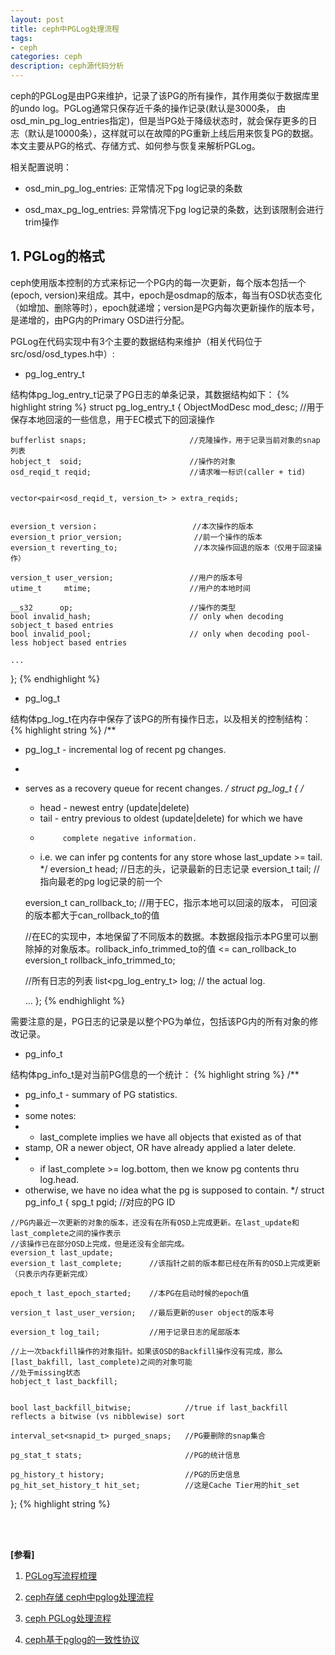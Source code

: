 ```yaml
---
layout: post
title: ceph中PGLog处理流程
tags:
- ceph
categories: ceph
description: ceph源代码分析
---
```


ceph的PGLog是由PG来维护，记录了该PG的所有操作，其作用类似于数据库里的undo log。PGLog通常只保存近千条的操作记录(默认是3000条， 由osd_min_pg_log_entries指定)，但是当PG处于降级状态时，就会保存更多的日志（默认是10000条），这样就可以在故障的PG重新上线后用来恢复PG的数据。本文主要从PG的格式、存储方式、如何参与恢复来解析PGLog。

相关配置说明：

* osd_min_pg_log_entries: 正常情况下pg log记录的条数

* osd_max_pg_log_entries: 异常情况下pg log记录的条数，达到该限制会进行trim操作

<!-- more -->


## 1. PGLog的格式
ceph使用版本控制的方式来标记一个PG内的每一次更新，每个版本包括一个(epoch, version)来组成。其中，epoch是osdmap的版本，每当有OSD状态变化（如增加、删除等时），epoch就递增；version是PG内每次更新操作的版本号，是递增的，由PG内的Primary OSD进行分配。

PGLog在代码实现中有3个主要的数据结构来维护（相关代码位于src/osd/osd_types.h中）:


* pg_log_entry_t

结构体pg_log_entry_t记录了PG日志的单条记录，其数据结构如下：
{% highlight string %}
struct pg_log_entry_t {
	ObjectModDesc mod_desc;                 //用于保存本地回滚的一些信息，用于EC模式下的回滚操作

	bufferlist snaps;                       //克隆操作，用于记录当前对象的snap列表
	hobject_t  soid;                        //操作的对象
	osd_reqid_t reqid;                      //请求唯一标识(caller + tid)


	vector<pair<osd_reqid_t, version_t> > extra_reqids;


	eversion_t version；                     //本次操作的版本
	eversion_t prior_version;                //前一个操作的版本
	eversion_t reverting_to;                 //本次操作回退的版本（仅用于回滚操作）

	version_t user_version;                 //用户的版本号
	utime_t     mtime;                      //用户的本地时间
	
	__s32      op;                          //操作的类型
	bool invalid_hash;                      // only when decoding sobject_t based entries
	bool invalid_pool;                      // only when decoding pool-less hobject based entries

	...
};
{% endhighlight %}


* pg_log_t

结构体pg_log_t在内存中保存了该PG的所有操作日志，以及相关的控制结构：
{% highlight string %}
/**
 * pg_log_t - incremental log of recent pg changes.
 *
 *  serves as a recovery queue for recent changes.
 */
struct pg_log_t {
	/*
	 *   head - newest entry (update|delete)
	 *   tail - entry previous to oldest (update|delete) for which we have
	 *          complete negative information.  
	 * i.e. we can infer pg contents for any store whose last_update >= tail.
	*/
	eversion_t head;                           //日志的头，记录最新的日志记录
	eversion_t tail;                           //指向最老的pg log记录的前一个


	eversion_t can_rollback_to;                //用于EC，指示本地可以回滚的版本， 可回滚的版本都大于can_rollback_to的值


	//在EC的实现中，本地保留了不同版本的数据。本数据段指示本PG里可以删除掉的对象版本。rollback_info_trimmed_to的值 <= can_rollback_to
	eversion_t rollback_info_trimmed_to;         

	//所有日志的列表
	list<pg_log_entry_t> log;  // the actual log.
	
	...
};
{% endhighlight %}

需要注意的是，PG日志的记录是以整个PG为单位，包括该PG内的所有对象的修改记录。

* pg_info_t

结构体pg_info_t是对当前PG信息的一个统计：
{% highlight string %}
/**
 * pg_info_t - summary of PG statistics.
 *
 * some notes: 
 *  - last_complete implies we have all objects that existed as of that
 *    stamp, OR a newer object, OR have already applied a later delete.
 *  - if last_complete >= log.bottom, then we know pg contents thru log.head.
 *    otherwise, we have no idea what the pg is supposed to contain.
 */
struct pg_info_t {
	spg_t pgid;                    //对应的PG ID

	//PG内最近一次更新的对象的版本，还没有在所有OSD上完成更新。在last_update和last_complete之间的操作表示
	//该操作已在部分OSD上完成，但是还没有全部完成。
	eversion_t last_update;        
	eversion_t last_complete;      //该指针之前的版本都已经在所有的OSD上完成更新（只表示内存更新完成）

	epoch_t last_epoch_started;    //本PG在启动时候的epoch值
	
	version_t last_user_version;   //最后更新的user object的版本号
	
	eversion_t log_tail;           //用于记录日志的尾部版本
	
	//上一次backfill操作的对象指针。如果该OSD的Backfill操作没有完成，那么[last_bakfill, last_complete)之间的对象可能
	//处于missing状态
	hobject_t last_backfill;      


	bool last_backfill_bitwise;            //true if last_backfill reflects a bitwise (vs nibblewise) sort
	
	interval_set<snapid_t> purged_snaps;   //PG要删除的snap集合
	
	pg_stat_t stats;                       //PG的统计信息
	
	pg_history_t history;                  //PG的历史信息
	pg_hit_set_history_t hit_set;          //这是Cache Tier用的hit_set
};
{% highlight string %}





<br />
<br />

**[参看]**


1. [PGLog写流程梳理](https://blog.csdn.net/Z_Stand/article/details/100082984)

2. [ceph存储 ceph中pglog处理流程](https://blog.csdn.net/skdkjzz/article/details/51488926)

3. [ceph PGLog处理流程](https://my.oschina.net/linuxhunter/blog/679829?p=1)

4. [ceph基于pglog的一致性协议](https://jingyan.baidu.com/article/fa4125ace14cf028ac7092f4.html)


<br />
<br />
<br />

